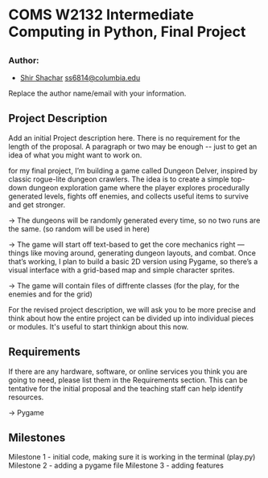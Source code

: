 # COMS W2132 Intermediate Computing in Python, Final Project 
## <Dungeon Delver: A Rogue-lite Dungeon Crawler>

### Author:
- [Shir Shachar](https://github.com/ShirShachar) <ss6814@columbia.edu>
 
Replace the author name/email with your information.

## Project Description
Add an initial Project description here. There is no requirement for the length of the proposal. A paragraph or two may be enough -- just to get an idea of what you might want to work on. 

for my final project, I’m building a game called Dungeon Delver, inspired by classic rogue-lite dungeon crawlers. The idea is to create a simple top-down dungeon exploration game where the player explores procedurally generated levels, fights off enemies, and collects useful items to survive and get stronger.

-> The dungeons will be randomly generated every time, so no two runs are the same. (so random will be used in here)

-> The game will start off text-based to get the core mechanics right — things like moving around,
generating dungeon layouts, and combat. Once that’s working, I plan to build a basic 2D version using Pygame, so there’s a visual interface with a grid-based map and simple character sprites.

-> The game will contain files of diffrente classes (for the play, for the enemies and for the grid) 

For the revised project description, we will ask you to be more precise and think about how the entire project can be divided up into individual pieces or modules. It's useful to start thinkign about this now.

## Requirements 
If there are any hardware, software, or online services you think you are going to need, please list them in the Requirements section. This can be tentative for the initial proposal and the teaching staff can help identify resources.

-> Pygame


## Milestones 
Milestone 1 - initial code, making sure it is working in the terminal (play.py)
Milestone 2 - adding a pygame file
Milestone 3 - adding features
